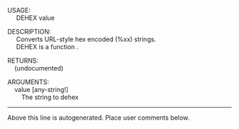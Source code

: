 USAGE:  
&nbsp;&nbsp;&nbsp;&nbsp;&nbsp;DEHEX&nbsp;value&nbsp;  
  
DESCRIPTION:  
&nbsp;&nbsp;&nbsp;&nbsp;&nbsp;Converts&nbsp;URL-style&nbsp;hex&nbsp;encoded&nbsp;(%xx)&nbsp;strings.  
&nbsp;&nbsp;&nbsp;&nbsp;&nbsp;DEHEX&nbsp;is&nbsp;a&nbsp;function&nbsp;.  
  
RETURNS:  
&nbsp;&nbsp;&nbsp;&nbsp;(undocumented)  
  
ARGUMENTS:  
&nbsp;&nbsp;&nbsp;&nbsp;value&nbsp;[any-string!]  
&nbsp;&nbsp;&nbsp;&nbsp;&nbsp;&nbsp;&nbsp;&nbsp;The&nbsp;string&nbsp;to&nbsp;dehex  
___
Above this line is autogenerated. Place user comments below.